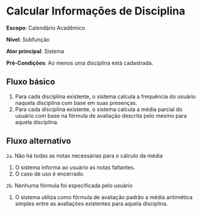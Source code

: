 # Calcular Informações de Disciplina

__Escopo__: Calendário Acadêmico

__Nível__: Subfunção

__Ator principal__: Sistema

__Pré-Condições__: Ao menos uma disciplina está cadastrada.

## Fluxo básico

1. Para cada disciplina existente, o sistema calcula a frequência do usuário naquela disciplina com base em suas presenças.
2. Para cada disciplina existente, o sistema calcula a média parcial do usuário com base na fórmula de avaliação descrita pelo mesmo para aquela disciplina.

## Fluxo alternativo

`2a`. Não há todas as notas necessárias para o cálculo da média

  1. O sistema informa ao usuário as notas faltantes.
  2. O caso de uso é encerrado.

`2b`. Nenhuma fórmula foi especificada pelo usuário

  1. O sistema utiliza como fórmula de avaliação padrão a média aritimética simples entre as avaliações existentes para aquela disciplina.
